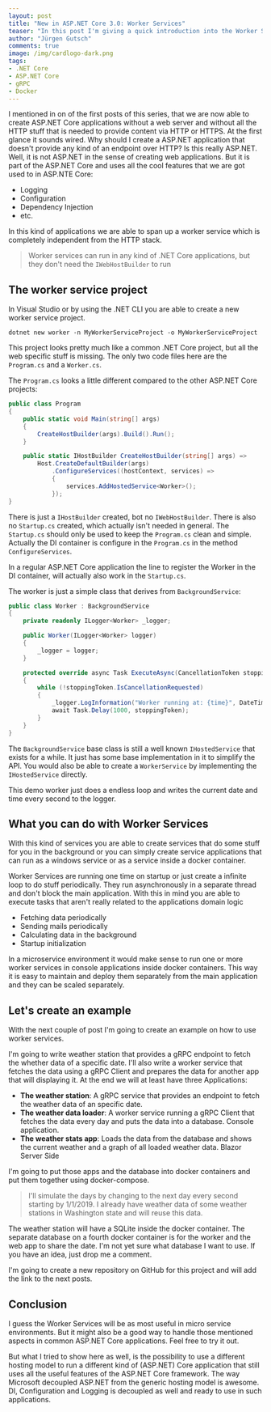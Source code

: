 ```yaml
---
layout: post
title: "New in ASP.NET Core 3.0: Worker Services"
teaser: "In this post I'm giving a quick introduction into the Worker Services and what you can do with it. I'm also introducing a small project that shows the usage of Worker Services, gRPC and many more cool new ASP.NET Core 3.0 stuff."
author: "Jürgen Gutsch"
comments: true
image: /img/cardlogo-dark.png
tags: 
- .NET Core
- ASP.NET Core
- gRPC
- Docker
---
```


I mentioned in on of the first posts of this series, that we are now able to create ASP.NET Core applications without a web server and without all the HTTP stuff that is needed to provide content via HTTP or HTTPS. At the first glance it sounds wired. Why should I create a ASP.NET application that doesn't provide any kind of an endpoint over HTTP? Is this really ASP.NET. Well, it is not ASP.NET in the sense of creating web applications. But it is part of the ASP.NET Core and uses all the cool features that we are got used to in ASP.NTE Core:

* Logging
* Configuration
* Dependency Injection
* etc.

In this kind of applications we are able to span up a worker service which is completely independent from the HTTP stack. 

> Worker services can run in any kind of .NET Core applications, but they don't need the `IWebHostBuilder` to run

## The worker service project

In Visual Studio or by using the .NET CLI you are able to create a new worker service project. 

``` shell
dotnet new worker -n MyWorkerServiceProject -o MyWorkerServiceProject
```

This project looks pretty much like a common .NET Core project, but all the web specific stuff is missing. The only two code files here are the `Program.cs` and a `Worker.cs`.

The `Program.cs` looks a little different compared to the other ASP.NET Core projects:

```csharp
public class Program
{
    public static void Main(string[] args)
    {
        CreateHostBuilder(args).Build().Run();
    }

    public static IHostBuilder CreateHostBuilder(string[] args) =>
        Host.CreateDefaultBuilder(args)
        	.ConfigureServices((hostContext, services) =>
            {
                services.AddHostedService<Worker>();
            });
}
```

There is just a `IHostBuilder` created, bot no `IWebHostBuilder`. There is also no `Startup.cs` created, which actually isn't needed in general. The `Startup.cs` should only be used to keep the `Program.cs` clean and simple. Actually the DI container is configure in the `Program.cs` in the method `ConfigureServices`.

In a regular ASP.NET Core application the line to register the Worker in the DI container, will actually also work in the `Startup.cs`. 

The worker is just a simple class that derives from `BackgroundService`:

``` csharp
public class Worker : BackgroundService
{
    private readonly ILogger<Worker> _logger;

    public Worker(ILogger<Worker> logger)
    {
        _logger = logger;
    }

    protected override async Task ExecuteAsync(CancellationToken stoppingToken)
    {
        while (!stoppingToken.IsCancellationRequested)
        {
            _logger.LogInformation("Worker running at: {time}", DateTimeOffset.Now);
            await Task.Delay(1000, stoppingToken);
        }
    }
}
```

The `BackgroundService` base class is still a well known `IHostedService` that exists for a while. It just has some base implementation in it to simplify the API. You would also be able to create a `WorkerService` by implementing the `IHostedService` directly.

This demo worker just does a endless loop and writes the current date and time every second to the logger.

## What you can do with Worker Services

With this kind of services you are able to create services that do some stuff for you in the background or you can simply create service applications that can run as a windows service or as a service inside a docker container.

Worker Services are running one time on startup or just create a infinite loop to do stuff periodically. They run asynchronously in a separate thread and don't block the main application. With this in mind you are able to execute tasks that aren't really related to the applications domain logic

* Fetching data periodically 
* Sending mails periodically 
* Calculating data in the background
* Startup initialization

In a microservice environment it would make sense to run one or more worker services in console applications inside docker containers. This way it is easy to maintain and deploy them separately from the main application and they can be scaled separately.

## Let's create an example

With the next couple of post I'm going to create an example on how to use worker services.

I'm going to write weather station that provides a gRPC endpoint to fetch the whether data of a specific date. I'll also write a worker service that fetches the data using a gRPC Client and prepares the data for another app that will displaying it. At the end we will at least have three Applications:

* **The weather station**: A gRPC service that provides an endpoint to fetch the weather data of an specific date. 
* **The weather data loader**: A worker service running a gRPC Client that fetches the data every day and puts the data into a database. Console application.
* **The weather stats app**: Loads the data from the database and shows the current weather and a graph of all loaded weather data. Blazor Server Side

I'm going to put those apps and the database into docker containers and put them together using docker-compose. 

>  I'll simulate the days by changing to the next day every second starting by 1/1/2019. I already have weather data of some weather stations in Washington state and will reuse this data. 

The weather station will have a SQLite inside the docker container. The separate database on a fourth docker container is for the worker and the web app to share the date. I'm not yet sure what database I want to use. If you have an idea, just drop me a comment.

I'm going to create a new repository on GitHub for this project and will add the link to the next posts.

## Conclusion

I guess the Worker Services will be as most useful in micro service environments. But it might also be a good way to handle those mentioned aspects in common ASP.NET Core applications. Feel free to try it out.

But what I tried to show here as well, is the possibility to use a different hosting model to run a different kind of (ASP.NET) Core application that still uses all the useful features of the ASP.NET Core framework. The way Microsoft decoupled ASP.NET from the generic hosting model is awesome. DI, Configuration and Logging is decoupled as well and ready to use in such applications.

